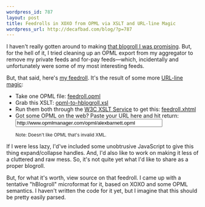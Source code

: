 ```yaml
--- 
wordpress_id: 787
layout: post
title: Feedrolls in XOXO from OPML via XSLT and URL-line Magic
wordpress_url: http://decafbad.com/blog/?p=787
---
```

I haven't really gotten around to making [that blogroll I was promising][blogroll].  But, for the hell of it, I tried cleaning up an OPML export from my aggregator to remove my private feeds and for-pay feeds—which, incidentally and unfortunately were some of my most interesting feeds.

But, that said,  here's [my feedroll][fh].  It's the result of some more [URL-line magic][ul]:

* Take one OPML file: [feedroll.opml][opml]
* Grab this XSLT: [opml-to-hblogroll.xsl][hblog]
* Run them both through the [W3C XSLT Service][xsl] to get this: [feedroll.xhtml][run]
* Got some OPML on the web?  Paste your URL here and hit return:
  <form action="http://www.w3.org/2000/06/webdata/xslt" action="GET"><input type="hidden" name="xslfile" value="http://decafbad.com/2005/11/gopher-ng/opml-to-hblogroll.xsl" /><input type="text" name="xmlfile" size="45" value="http://www.opmlmanager.com/opml/alexbarnett.opml" /><input type="hidden" name="transform" value="Submit" /></form><small>Note: Doesn't like OPML that's invalid XML.</small>

If I were less lazy, I'd've included some unobtrusive JavaScript to give this thing expand/collapse handles.  And, I'd also like to work on making it less of a cluttered and raw mess.  So, it's not quite yet what I'd like to share as a proper blogroll.

But, for what it's worth, view source on that feedroll.  I came up with a tentative "hBlogroll" microformat for it, based on XOXO and some OPML semantics.  I haven't written the code for it yet, but I imagine that this should be pretty easily parsed.

[fh]: http://decafbad.com/2005/11/gopher-ng/feedroll.html
[css]: http://decafbad.com/2005/11/gopher-ng/hblogroll.css
[xsl]: http://www.w3.org/2001/05/xslt
[run]: http://www.w3.org/2000/06/webdata/xslt?xslfile=http%3A%2F%2Fdecafbad.com%2F2005%2F11%2Fgopher-ng%2Fopml-to-hblogroll.xsl&xmlfile=http%3A%2F%2Fdecafbad.com%2F2005%2F11%2Fgopher-ng%2Ffeedroll.opml&transform=Submit
[hblog]: http://decafbad.com/2005/11/gopher-ng/opml-to-hblogroll.xsl
[opml]: http://decafbad.com/2005/11/gopher-ng/feedroll.opml
[ul]: http://207.22.26.166/bytecols/2001-08-15.html
[blogroll]: http://decafbad.com/blog/2005/11/27/subscriptions-are-attention-but-what-about-blogrolls

